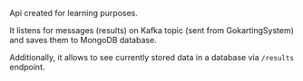 Api created for learning purposes.

It listens for messages (results) on Kafka topic (sent from GokartingSystem) and saves them to MongoDB database.

Additionally, it allows to see currently stored data in a database via `/results` endpoint.